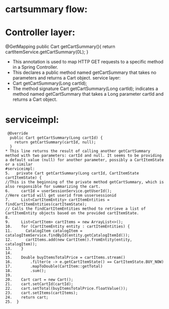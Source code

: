 # cartsummary flow:
# Controller layer:
  @GetMapping
  public Cart getCartSummary(){
    return cartItemService.getCartSummary(0L);
  }
* This annotation is used to map HTTP GET requests to a specific method in a Spring Controller.
* This declares a public method named getCartSummary that takes no parameters and returns a Cart object.
service layer:
 * Cart getCartSummary(Long cartId);
* The method signature Cart getCartSummary(Long cartId); indicates a method named getCartSummary that takes a Long parameter cartId and returns a Cart object.
# serviceimpl:
```
 @Override
  public Cart getCartSummary(Long cartId) {
    return getCartSummary(cartId, null);
  }
* This line returns the result of calling another getCartSummary method with two parameters: cartId and null. It seems to be providing a default value (null) for another parameter, possibly a CartItemState or a similar
#serviceimpl:
5.   private Cart getCartSummary(Long cartId, CartItemState cartItemState) {
//This is the beginning of the private method getCartSummary, which is also responsible for summarizing the cart.
6.     cartId = userSessionService.getUserId();
//Here cartid will get userid from ussersessionid
7.     List<CartItemEntity> cartItemEntities = findCartItemEntities(cartItemState);
// Calls the findCartItemEntities method to retrieve a list of CartItemEntity objects based on the provided cartItemState.
8.
9.     List<CartItem> cartItems = new ArrayList<>();
10.    for (CartItemEntity entity : cartItemEntities) {
11.      CatalogItem catalogItem = catalogItemService.findById(entity.getCatalogItemId());
12.      cartItems.add(new CartItem().fromEntity(entity, catalogItem));
13.    }
14.
15.    Double buyItemsTotalPrice = cartItems.stream()
16.        .filter(e -> e.getCartItemState() == CartItemState.BUY_NOW)
17.        .mapToDouble(CartItem::getTotal)
18.        .sum();
19.
20.    Cart cart = new Cart();
21.    cart.setCartId(cartId);
22.    cart.setTotal(buyItemsTotalPrice.floatValue());
23.    cart.setItems(cartItems);
24.    return cart;
25.  }
```
